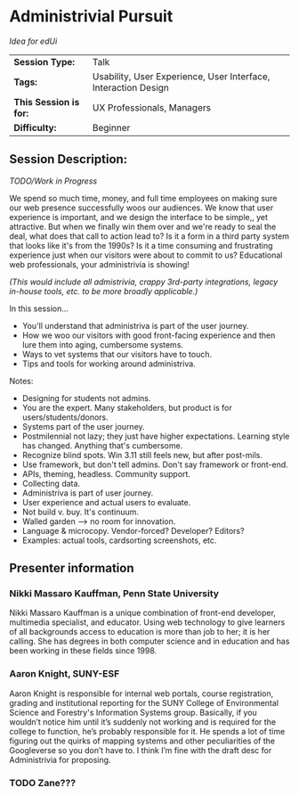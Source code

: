 # Administrivial Pursuit
_Idea for edUi_

|                          |                               |
| ------------------------ | ----------------------------- |
| **Session Type:**        | Talk                          |
| **Tags:**                | Usability, User Experience, User Interface, Interaction Design |
| **This Session is for:** | UX Professionals, Managers    |
| **Difficulty:**          | Beginner                      |

## Session Description:	
_TODO/Work in Progress_ 

We spend so much time, money, and full time employees on making sure our web presence successfully woos our audiences. We know that user experience is important, and we design the interface to be simple,, yet attractive. But when we finally win them over and we're ready to seal the deal, what does that call to action lead to? Is it a form in a third party system that looks like it's from the 1990s? Is it a time consuming and frustrating experience just when our visitors were about to commit to us? Educational web professionals, your administrivia is showing!

_(This would include all admistrivia, crappy 3rd-party integrations, legacy in-house tools, etc. to be more broadly applicable.)_

In this session...
- You'll understand that administriva is part of the user journey.
- How we woo our visitors with good front-facing experience and then lure them into aging, cumbersome systems.
- Ways to vet systems that our visitors have to touch.
- Tips and tools for working around administriva.

Notes:
- Designing for students not admins.
- You are the expert. Many stakeholders, but product is for users/students/donors.
- Systems part of the user journey.
- Postmilennial not lazy; they just have higher expectations. Learning style has changed. Anything that's cumbersome.
- Recognize blind spots. Win 3.11 still feels new, but after post-mils.
- Use framework, but don't tell admins. Don't say framework or front-end.
- APIs, theming, headless. Community support.
- Collecting data.
- Administriva is part of user journey.
- User experience and actual users to evaluate.
- Not build v. buy. It's continuum.
- Walled garden --> no room for innovation.
- Language & microcopy. Vendor-forced? Developer? Editors?
- Examples: actual tools, cardsorting screenshots, etc.

## Presenter information
### Nikki Massaro Kauffman, Penn State University
Nikki Massaro Kauffman is a unique combination of front-end developer, multimedia specialist, and educator. Using web technology to give learners of all backgrounds access to education is more than job to her; it is her calling. She has degrees in both computer science and in education and has been working in these fields since 1998.

### Aaron Knight, SUNY-ESF
Aaron Knight is responsible for internal web portals, course registration, grading and institutional reporting for the SUNY College of Environmental Science and Forestry's Information Systems group. Basically, if you wouldn’t notice him until it’s suddenly not working and is required for the college to function, he’s probably responsible for it. He spends a lot of time figuring out the quirks of mapping systems and other peculiarities of the Googleverse so you don’t have to. I think I’m fine with the draft desc for Administrivia for proposing.

### TODO Zane???
